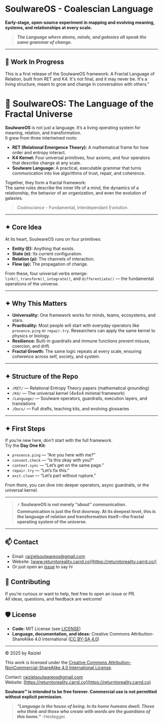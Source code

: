 # SoulwareOS - Coalescian Language


**Early-stage, open-source experiment in mapping and evolving meaning, systems, and relationships at every scale.**

> ***The Language where atoms, minds, and galaxies all speak the same grammar of change.***

---

## 🚧 Work In Progress

This is a first release of the SoulwareOS framework: A Fractal Language of Relation, built from RET and K4. It's not final, and it may never be. It's a living structure, meant to grow and change in conversation with others."

# 🌌 SoulwareOS: The Language of the Fractal Universe

**SoulwareOS** is not just a language. It’s a living operating system for meaning, relation, and transformation.  
It grew from three intertwined roots:

- **RET (Relational Emergence Theory):** A mathematical frame for how order and entropy interact.
- **K4 Kernel:** Four universal primitives, four axioms, and four operators that describe change at any scale.
- **Soulware Language:** A practical, executable grammar that turns communication into live algorithms of trust, repair, and coherence.

Together, they form a fractal framework:  
The same rules describe the inner life of a mind, the dynamics of a relationship, the behavior of an organization, and even the evolution of galaxies.

> *Coalesciance* - Fundamental, Interdependant Evolution.

---

## ✦ Core Idea

At its heart, SoulwareOS runs on four primitives:

- **Entity (E):** Anything that exists.
- **State (σ):** Its current configuration.
- **Relation (ρ):** The channels of interaction.
- **Flow (φ):** The propagation of change.

From these, four universal verbs emerge:  
`link()`, `transform()`, `integrate()`, and `differentiate()` — the fundamental operations of the universe.

---

## ✦ Why This Matters

- **Universality:** One framework works for minds, teams, ecosystems, and stars.
- **Practicality:** Most people will start with everyday operators like `presence.ping` or `repair.try`. Researchers can apply the same kernel to physics or biology.
- **Resilience:** Built-in guardrails and immune functions prevent misuse, coercion, and drift.
- **Fractal Growth:** The same logic repeats at every scale, ensuring coherence across self, society, and system.

---

## ✦ Structure of the Repo

- `/RET/` — Relational Entropy Theory papers (mathematical grounding)
- `/K4/` — The universal kernel (4x4x4 minimal framework)
- `/Language/` — Soulware operators, guardrails, execution layers, and translations
- `/Docs/` — Full drafts, teaching kits, and evolving glossaries

---

## ✦ First Steps

If you’re new here, don’t start with the full framework.  
Try the **Day One Kit**:
- `presence.ping` — “Are you here with me?”
- `consent.check` — “Is this okay with you?”
- `context.sync` — “Let’s get on the same page.”
- `repair.try` — “Let’s fix this.”
- `exit.clean` — “Let’s part without rupture.”

From there, you can dive into deeper operators, async guardrails, or the universal kernel.

---

> ⚡ **SoulwareOS is not merely “about” communication. Communication is just the first doorway. At its deepest level, this is the language of relation and transformation itself—the fractal operating system of the universe.**

---

## 📫 Contact

- Email: [raizielsoulwareos@gmail.com](mailto:raizielsoulwareos@gmail.com)  
- Website: [www.returntoreality.carrd.co](https://returntoreality.carrd.co/)
- Or just open an [issue](../../issues) to say hi

## 🤝 Contributing

If you’re curious or want to help, feel free to open an issue or PR.  
All ideas, questions, and feedback are welcome!

## 🛡️ License

- **Code:** MIT License (see [LICENSE](LICENSE))
- **Language, documentation, and ideas:** Creative Commons Attribution-ShareAlike 4.0 International ([CC BY-SA 4.0](https://creativecommons.org/licenses/by-sa/4.0/))

---

© 2025 by Raiziel

This work is licensed under the [Creative Commons Attribution-NonCommercial-ShareAlike 4.0 International License](https://creativecommons.org/licenses/by-nc-sa/4.0/).

Contact: [raizielsoulwareos@gmail.com](mailto:raizielsoulwareos@gmail.com)  
Website: [https://returntoreality.carrd.co](https://returntoreality.carrd.co)

**Soulware™ is intended to be free forever. Commercial use is not permitted without explicit permission.**



> ***"Language is the house of being. In its home humans dwell. Those who think and those who create with words are the guardians of this home."***
-Heidegger.

